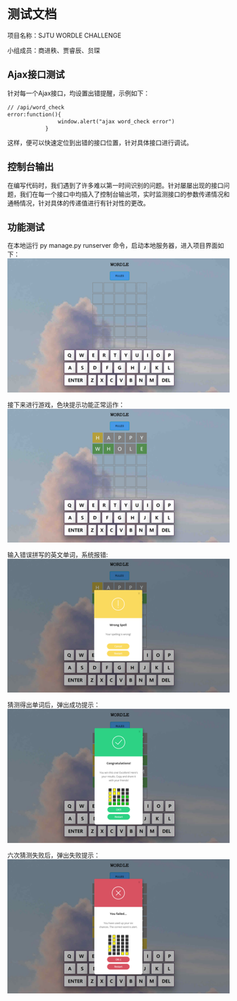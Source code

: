 # 测试文档
项目名称：SJTU WORDLE CHALLENGE

小组成员：商进秩、贾睿辰、贠琛

## Ajax接口测试
针对每一个Ajax接口，均设置出错提醒，示例如下：
```
// /api/word_check
error:function(){
                window.alert("ajax word_check error")
            }
```
这样，便可以快速定位到出错的接口位置，针对具体接口进行调试。

## 控制台输出
在编写代码时，我们遇到了许多难以第一时间识别的问题。针对屡屡出现的接口问题，我们在每一个接口中均插入了控制台输出项，实时监测接口的参数传递情况和通畅情况，针对具体的传递值进行有针对性的更改。

## 功能测试
在本地运行 py manage.py runserver 命令，启动本地服务器，进入项目界面如下：
![](resource/shouye.png)

接下来进行游戏，色块提示功能正常运作：
![](resource/sekuaitishi.png)

输入错误拼写的英文单词，系统报错:
![](resource/cuowupinxie.png)

猜测得出单词后，弹出成功提示：
![](resource/chenggong.png)

六次猜测失败后，弹出失败提示：
![](resource/shibai.png)
